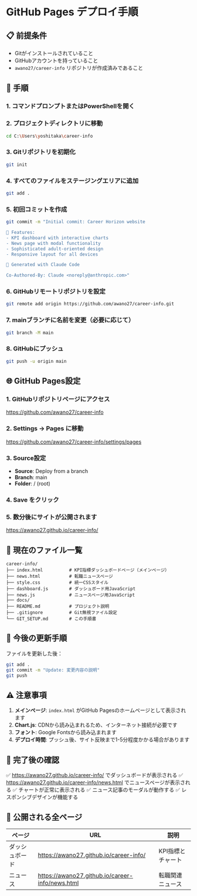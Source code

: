 ﻿# GitHub Pages デプロイ手順

## 📋 前提条件
- Gitがインストールされていること
- GitHubアカウントを持っていること
- `awano27/career-info` リポジトリが作成済みであること

## 🚀 手順

### 1. コマンドプロンプトまたはPowerShellを開く

### 2. プロジェクトディレクトリに移動
```bash
cd C:\Users\yoshitaka\career-info
```

### 3. Gitリポジトリを初期化
```bash
git init
```

### 4. すべてのファイルをステージングエリアに追加
```bash
git add .
```

### 5. 初回コミットを作成
```bash
git commit -m "Initial commit: Career Horizon website

🚀 Features:
- KPI dashboard with interactive charts
- News page with modal functionality
- Sophisticated adult-oriented design
- Responsive layout for all devices

🎨 Generated with Claude Code

Co-Authored-By: Claude <noreply@anthropic.com>"
```

### 6. GitHubリモートリポジトリを設定
```bash
git remote add origin https://github.com/awano27/career-info.git
```

### 7. mainブランチに名前を変更（必要に応じて）
```bash
git branch -M main
```

### 8. GitHubにプッシュ
```bash
git push -u origin main
```

## 🌐 GitHub Pages設定

### 1. GitHubリポジトリページにアクセス
https://github.com/awano27/career-info

### 2. Settings → Pages に移動
https://github.com/awano27/career-info/settings/pages

### 3. Source設定
- **Source**: Deploy from a branch
- **Branch**: main
- **Folder**: / (root)

### 4. Save をクリック

### 5. 数分後にサイトが公開されます
https://awano27.github.io/career-info/

## 📁 現在のファイル一覧

```
career-info/
├── index.html          # KPI指標ダッシュボードページ（メインページ）
├── news.html           # 転職ニュースページ
├── style.css           # 統一CSSスタイル
├── dashboard.js        # ダッシュボード用JavaScript
├── news.js             # ニュースページ用JavaScript
├── docs/
├── README.md           # プロジェクト説明
├── .gitignore          # Git無視ファイル設定
└── GIT_SETUP.md        # この手順書
```

## 🔄 今後の更新手順

ファイルを更新した後：

```bash
git add .
git commit -m "Update: 変更内容の説明"
git push
```

## ⚠️ 注意事項

1. **メインページ**: `index.html` がGitHub Pagesのホームページとして表示されます
2. **Chart.js**: CDNから読み込まれるため、インターネット接続が必要です
3. **フォント**: Google Fontsから読み込まれます
4. **デプロイ時間**: プッシュ後、サイト反映まで1-5分程度かかる場合があります

## 🎯 完了後の確認

✅ https://awano27.github.io/career-info/ でダッシュボードが表示される
✅ https://awano27.github.io/career-info/news.html でニュースページが表示される
✅ チャートが正常に表示される
✅ ニュース記事のモーダルが動作する
✅ レスポンシブデザインが機能する

## 📄 公開される全ページ

| ページ | URL | 説明 |
|--------|-----|------|
| ダッシュボード | https://awano27.github.io/career-info/ | KPI指標とチャート |
| ニュース | https://awano27.github.io/career-info/news.html | 転職関連ニュース |


